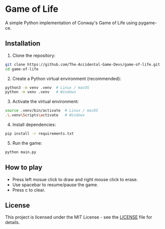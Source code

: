 # Game of Life
A simple Python implementation of Conway's Game of Life using pygame-ce.

## Installation
1. Clone the repository:
```bash
git clone https://github.com/The-Accidental-Game-Devs/game-of-life.git
cd game-of-life
```
2. Create a Python virtual environment (recommended):
```bash
python3 -m venv .venv  # Linux / macOS
python -m venv .venv   # Windows
```
3. Activate the virtual environment:
```bash
source .venv/bin/activate  # Linux / macOS
.\.venv\Scripts\activate   # Windows
```
4. Install dependencies:
```bash
pip install -r requirements.txt
```
5. Run the game:
```bash
python main.py
```

## How to play
- Press left mosue click to draw and right mouse click to erase.
- Use spacebar to resume/pause the game.
- Press c to clear.

## License
This project is licensed under the MIT License - see the [LICENSE](LICENSE) file for details.
